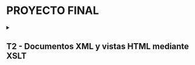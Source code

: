 # PROYECTO FINAL

<details>
  <summary><h2>T2 - Documentos XML y vistas HTML mediante XSLT</h2></summary>

# Conversor JSON a HTML via MongoDB, XSLT

Este script Python realiza consultas a una base de datos MongoDB, transforma los resultados a XML y luego aplica una transformación XSLT para generar un documento HTML.

## Requisitos

* Bibliotecas Python: `pymongo`, `lxml`, `json`, `xml.etree.ElementTree`, `re`
* MongoDB
* Un archivo XSLT para la transformación
* Un archivo JSON con la consulta

## Instalación

1. Instala las bibliotecas Python necesarias:

```bash
pip install pymongo lxml re
```

## Uso

1. **Configura la conexión MongoDB:** Modifica las variables `mongo_uri` y `database` en el script para que coincidan con tu configuración.

2. **Define la consulta:** Crea un archivo JSON que contenga la consulta de agregación de MongoDB. **Es crucial que el archivo JSON incluya una cabecera que especifique la colección a usar, con el siguiente formato:**

```json
// Coleccion: NombreDeLaColeccion
[
  { /* etapas de la consulta */ }
]
```

Por ejemplo:

```json
// Coleccion: Pruebas
[
  {
    "$match": {
      "campo": "valor"
    }
  }
]
```

3. **Especifica las rutas:** Ajusta las variables `query_file` y `xslt_path` en el script para que apunten a las ubicaciones de tu archivo de consulta JSON y el archivo XSLT, respectivamente.


## Consideraciones

* El script maneja errores de conexión a MongoDB y muestra mensajes de error apropiados.
* Si la consulta no devuelve resultados, se imprimirá un mensaje informando de ello.
*  La función `extraer_coleccion_de_json` busca específicamente la línea `// Coleccion: NombreDeLaColeccion`.  Es **indispensable** usar este formato exacto, incluyendo mayúsculas y minúsculas, para que el script funcione correctamente.


## Flujo de trabajo

1. Lee la consulta JSON y extrae el nombre de la colección.
2. Elimina los comentarios del JSON y lo convierte en un objeto Python.
3. Ejecuta la consulta en MongoDB.
4. Convierte los resultados de la consulta a formato XML.
5. Aplica la transformación XSLT al XML.
6. Guarda el HTML resultante en un archivo.

</details>

